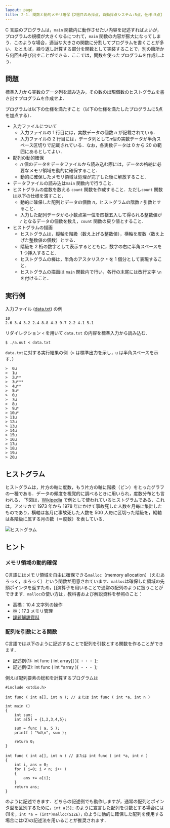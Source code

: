 ```yaml
---
layout: page
title: 2-1. 関数と動的メモリ確保【2週目のみ採点，自動採点システム:5点，仕様:5点】
---
```


C 言語のプログラムは，`main` 関数内に動作させたい内容を記述すればよいが，プログラムの規模が大きくなるにつれて，`main` 関数の内容が膨大になってしまう．このような場合，適当な大きさの関数に分割してプログラムを書くことが多い．たとえば，繰り返し計算する部分を関数として実装することで，別の箇所から何回も呼び出すことができる．ここでは，関数を使ったプログラムを作成しよう．

## 問題

標準入力から実数のデータ列を読み込み，その数の出現個数のヒストグラムを書き出すプログラムを作成せよ．

プログラムは以下の仕様を満たすこと（以下の仕様を満たしたプログラムに5点を加点する）．

- 入力ファイルについて
  - 入力ファイルの 1 行目には，実数データの個数 $n$ が記載されている.
  - 入力ファイルの 2 行目には，データ列として$n$個の実数データが半角スペース区切りで記載されている．なお，各実数データは 0 から 20 の範囲にあるとしてよい．
- 配列の動的確保
  - $n$ 個のデータをデータファイルから読み込む際には，データの格納に必要なメモリ領域を動的に確保すること．
  - 動的に確保したメモリ領域は処理が完了した後に解放すること．
- データファイルの読み込は`main` 関数内で行うこと.
- ヒストグラムの度数を数える `count` 関数を作成すること．ただし`count` 関数は以下の仕様を満すこと．
  - 動的に確保した配列とデータの個数 $n$，ヒストグラムの階数 $r$ 引数とすること．
  - 入力した配列データから小数点第一位を四捨五入して得られる整数値が $r$ となるデータの個数を数え，`count` 関数の戻り値とすること．
- ヒストグラムの描画
  - ヒストグラムは，縦軸を階級（数え上げる整数値），横軸を度数（数え上げた整数値の個数）とする．
  - 階級を 2 桁の数字として表示するとともに，数字の右に半角スペースを 1 つ挿入すること．
  - ヒストグラムの棒は，半角のアスタリスク `*` を 1 個分として表現すること．
  - ヒストグラムの描画は `main` 関数内で行い，各行の末尾には改行文字 `\n` を付けること．

## 実行例

入力ファイル ([data.txt](./data.txt)) の例

```
10
2.6 3.4 3.2 2.4 8.8 4.3 9.7 2.2 4.1 5.1
```

リダイレクション `<` を用いて `data.txt` の内容を標準入力から読み込む．

```
$ ./a.out < data.txt
```

`data.txt`に対する実行結果の例（`>` は標準出力を示し，`⊔` は半角スペースを示す．）
```
>  0⊔
>  1⊔
>  2⊔**
>  3⊔***
>  4⊔**
>  5⊔*
>  6⊔
>  7⊔
>  8⊔
>  9⊔*
> 10⊔*
> 11⊔
> 12⊔
> 13⊔
> 14⊔
> 15⊔
> 16⊔
> 17⊔
> 18⊔
> 19⊔
> 20⊔
```

## ヒストグラム

ヒストグラムは，片方の軸に度数，もう片方の軸に階級（ビン）をとったグラフの一種である．データの頻度を視覚的に調べるときに用いられ，度数分布とも言われる．
下図は，[Wikipedia](https://ja.wikipedia.org/wiki/%E3%83%92%E3%82%B9%E3%83%88%E3%82%B0%E3%83%A9%E3%83%A0) で例として使われているヒストグラムである．これは，アメリカで 1973 年から 1978 年にかけて事故死した人数を月毎に集計したものであり，横軸は各月に事故死した人数を 500 人毎に区切った階級を，縦軸は各階級に属する月の数（＝度数）を表している．

![ヒストグラム](https://upload.wikimedia.org/wikipedia/commons/thumb/1/17/UsaccHistogram.svg/495px-UsaccHistogram.svg.png)

## ヒント

### メモリ領域の動的確保

C言語にはメモリ領域を自由に確保できる`malloc`（memory allocation）（えむあろっく，まろっく）という関数が用意されています．`malloc`は確保した領域の先頭ポインタを返すため，[]演算子を用いることで通常の配列のように扱うことができます．`malloc`の使い方は，教科書および解説資料を参照のこと：

- 高橋：10.4 文字列の操作
- 林：17.3 メモリ管理
- [課題解説資料](./kadai2-intro.pdf)

### 配列を引数にとる関数

C言語では以下のように記述することで配列を引数とする関数を作ることができます．

- 記述例(1): int func ( int array[] ){ ・・・ };
- 記述例(2): int func ( int *array ){ ・・・ };

例えば配列要素の総和を計算するプログラムは

```
#include <stdio.h>

int func ( int a[], int n ); // または int func ( int *a, int n )

int main ()
{
	int sum;
	int a[5] = {1,2,3,4,5};

	sum = func ( a, 5 );
	printf ( "%d\n", sum );

	return 0;
}

int func ( int a[], int n ) // または int func ( int *a, int n )
{
	int i, ans = 0;
	for ( i=0; i < n; i++ )
	{
		ans += a[i];
	}
	return ans;
}
```

のように記述できます．どちらの記述例でも動作しますが，通常の配列とポインタ型を区別するために，`int a[5];` のように宣言した配列を引数とする場合には(1)を，`int *a = (int*)malloc(SIZE);` のように動的に確保した配列を使用する場合には(2)の記述法を用いることが推奨されます．
